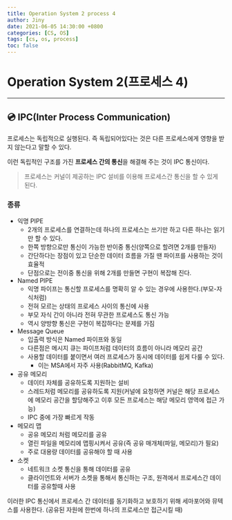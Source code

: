 ```yaml
---
title: Operation System 2 process 4
author: Jiny
date: 2021-06-05 14:30:00 +0800
categories: [CS, OS]
tags: [cs, os, process]
toc: false
---
```

 
# Operation System 2(프로세스 4)
___

## 💿 **IPC(Inter Process Communication)**

프로세스는 독립적으로 실행된다. 즉 독립되어있다는 것은 다른 프로세스에게 영향을 받지 않는다고 말할 수 있다.

이런 독립적인 구조를 가진 **프로세스 간의 통신**을 해결해 주는 것이 IPC 통신이다.

> 프로세스는 커널이 제공하는 IPC 설비를 이용해 프로세스간 통신을 할 수 있게 된다.

### **종류**

- 익명 PIPE
  - 2개의 프로세스를 연결하는데 하나의 프로세스는 쓰기만 하고 다른 하나는 읽기만 할 수 있다.
  - 한쪽 방향으로만 통신이 가능한 반이중 통신(양쪽으로 할려면 2개를 만들자)
  - 간단하다는 장점이 있고 단순한 데이터 흐름을 가질 땐 파이프를 사용하는 것이 효율적
  - 단점으로는 전이중 통신을 위해 2개를 만들면 구현이 복잡해 진다.
- Named PIPE
  - 익명 파이프는 통신할 프로세스를 명확히 알 수 있는 경우에 사용한다.(부모-자식처럼)
  - 전혀 모르는 상태의 프로세스 사이의 통신에 사용
  - 부모 자식 간이 아니라 전혀 무관한 프로세스도 통신 가능
  - 역시 양방향 통신은 구현이 복잡하다는 문제를 가짐
- Message Queue
  - 입출력 방식은 Named 파이프와 동일
  - 다른점은 메시지 큐는 파이프처럼 데이터의 흐름이 아니라 메모리 공간
  - 사용할 데이터를 붙이면서 여러 프로세스가 동시에 데이터를 쉽게 다룰 수 있다.
    - 이는 MSA에서 자주 사용(RabbitMQ, Kafka)
- 공유 메모리
  - 데이터 자체를 공유하도록 지원하는 설비
  - 스레드처럼 메모리를 공유하도록 지원(커널에 요청하면 커널은 해당 프로세스에 메모리 공간을 할당해주고 이후 모든 프로세스는 해당 메모리 영역에 접근 가능)
  - IPC 중에 가장 빠르게 작동
- 메모리 맵
  - 공유 메모리 처럼 메모리를 공유
  - 열린 파일을 메모리에 맵핑시켜서 공유(즉 공유 매개체(파일, 메모리)가 필요)
  - 주로 대용량 데이터를 공유해야 할 때 사용
- 소켓
  - 네트워크 소켓 통신을 통해 데이터를 공유
  - 클라이언트와 서버가 소켓을 통해서 통신하는 구조, 원격에서 프로세스간 데이터를 공유할때 사용

이러한 IPC 통신에서 프로세스 간 데이터를 동기화하고 보호하기 위해 세마포어와 뮤텍스를 사용한다. (공유된 자원에 한번에 하나의 프로세스만 접근시킬 때)

